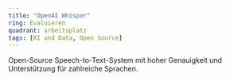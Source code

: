 ```yaml
---
title: "OpenAI Whisper"
ring: Evaluieren
quadrant: arbeitsplatz
tags: [KI und Data, Open Source]
---
```


Open-Source Speech-to-Text-System mit hoher Genauigkeit und Unterstützung für zahlreiche Sprachen.
